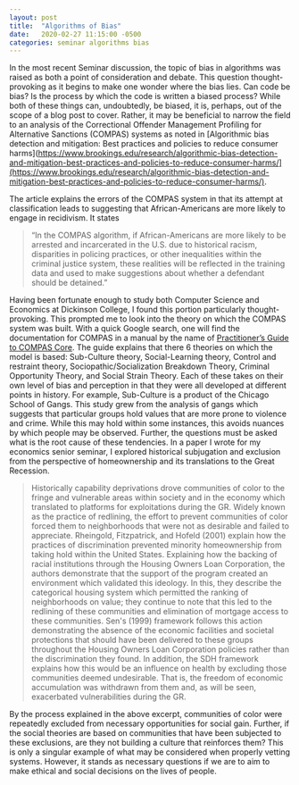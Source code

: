 ```yaml
---
layout: post
title:  "Algorithms of Bias"
date:   2020-02-27 11:15:00 -0500
categories: seminar algorithms bias
---
```


In the most recent Seminar discussion, the topic of bias in algorithms was raised as both a point of consideration and debate. This question thought-provoking as it begins to make one wonder where the bias lies. Can code be bias? Is the process by which the code is written a biased process? While both of these things can, undoubtedly, be biased, it is, perhaps, out of the scope of a blog post to cover. Rather, it may be beneficial to narrow the field to an analysis of the Correctional Offender Management Profiling for Alternative Sanctions (COMPAS) systems as noted in [Algorithmic bias detection and mitigation: Best practices and policies to reduce consumer harms](https://www.brookings.edu/research/algorithmic-bias-detection-and-mitigation-best-practices-and-policies-to-reduce-consumer-harms/](https://www.brookings.edu/research/algorithmic-bias-detection-and-mitigation-best-practices-and-policies-to-reduce-consumer-harms/).

  

The article explains the errors of the COMPAS system in that its attempt at classification leads to suggesting that African-Americans are more likely to engage in recidivism. It states

> “In the COMPAS algorithm, if African-Americans are more likely to be
> arrested and incarcerated in the U.S. due to historical racism,
> disparities in policing practices, or other inequalities within the
> criminal justice system, these realities will be reflected in the
> training data and used to make suggestions about whether a defendant
> should be detained.”

Having been fortunate enough to study both Computer Science and Economics at Dickinson College, I found this portion particularly thought-provoking. This prompted me to look into the theory on which the COMPAS system was built. With a quick Google search, one will find the documentation for COMPAS in a manual by the name of [Practitioner’s Guide to COMPAS Core](https://assets.documentcloud.org/documents/2840784/Practitioner-s-Guide-to-COMPAS-Core.pdf). The guide explains that there 6 theories on which the model is based: Sub-Culture theory, Social-Learning theory, Control and restraint theory, Sociopathic/Socialization Breakdown Theory, Criminal Opportunity Theory, and Social Strain Theory. Each of these takes on their own level of bias and perception in that they were all developed at different points in history. For example, Sub-Culture is a product of the Chicago School of Gangs. This study grew from the analysis of gangs which suggests that particular groups hold values that are more prone to violence and crime. While this may hold within some instances, this avoids nuances by which people may be observed. Further, the questions must be asked what is the root cause of these tendencies. In a paper I wrote for my economics senior seminar, I explored historical subjugation and exclusion from the perspective of homeownership and its translations to the Great Recession.

> Historically capability deprivations drove communities of color to the
> fringe and vulnerable areas within society and in the economy which
> translated to platforms for exploitations during the GR. Widely known
> as the practice of redlining, the effort to prevent communities of
> color forced them to neighborhoods that were not as desirable and
> failed to appreciate. Rheingold, Fitzpatrick, and Hofeld (2001)
> explain how the practices of discrimination prevented minority
> homeownership from taking hold within the United States. Explaining
> how the backing of racial institutions through the Housing Owners Loan
> Corporation, the authors demonstrate that the support of the program
> created an environment which validated this ideology. In this, they
> describe the categorical housing system which permitted the ranking of
> neighborhoods on value; they continue to note that this led to the
> redlining of these communities and elimination of mortgage access to
> these communities. Sen's (1999) framework follows this action
> demonstrating the absence of the economic facilities and societal
> protections that should have been delivered to these groups throughout
> the Housing Owners Loan Corporation policies rather than the
> discrimination they found. In addition, the SDH framework explains how
> this would be an influence on health by excluding those communities
> deemed undesirable. That is, the freedom of economic accumulation was
> withdrawn from them and, as will be seen, exacerbated vulnerabilities
> during the GR.

By the process explained in the above excerpt, communities of color were repeatedly excluded from necessary opportunities for social gain. Further, if the social theories are based on communities that have been subjected to these exclusions, are they not building a culture that reinforces them? This is only a singular example of what may be considered when properly vetting systems. However, it stands as necessary questions if we are to aim to make ethical and social decisions on the lives of people.
